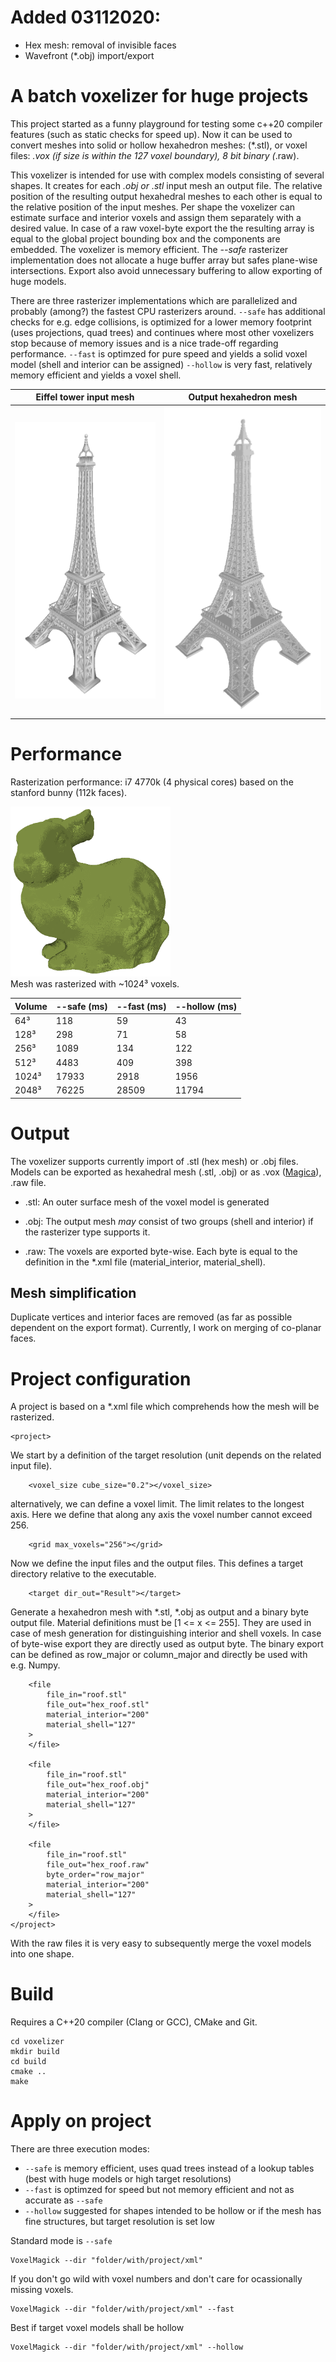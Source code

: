 # Added 03112020:
* Hex mesh: removal of invisible faces 
* Wavefront (*.obj) import/export 

# A batch voxelizer for huge projects
This project started as a funny playground for testing some c++20 compiler features (such as static checks for speed up). 
Now it can be used to convert meshes into solid or hollow hexahedron meshes: (*.stl), or voxel files: *.vox (if size is within the 127 voxel boundary), 8 bit binary (*.raw). 

This voxelizer is intended for use with complex models consisting of several shapes. It creates for each _.obj or .stl_ input mesh an output file.
The relative position of the resulting output hexahedral meshes to each other is equal to the relative position of the input meshes. 
Per shape the voxelizer can estimate surface and interior voxels and assign them separately with a desired value.
In case of a raw voxel-byte export the the resulting array is equal to the global project bounding box and the components are embedded.
The voxelizer is memory efficient. The _--safe_ rasterizer implementation does not allocate a huge buffer array but safes plane-wise intersections.
Export also avoid unnecessary buffering to allow exporting of huge models. 

There are three rasterizer implementations which are parallelized and probably (among?) the fastest CPU rasterizers around. 
<code>--safe</code> has additional checks for e.g. edge collisions, is optimized for a lower memory footprint (uses projections, quad trees) 
and continues where most other voxelizers stop because of memory issues and is a nice trade-off regarding performance. 
<code>--fast</code> is optimzed for pure speed and yields a solid voxel model (shell and interior can be assigned)
<code>--hollow</code> is very fast, relatively memory efficient and yields a voxel shell.

| Eiffel tower input mesh                                                        | Output hexahedron mesh                                                         |
|--------------------------------------------------------------------------------|--------------------------------------------------------------------------------|
| ![file](https://github.com/3DStuff/ressources/blob/master/eiffel_mesh.png)     | ![file](https://github.com/3DStuff/ressources/blob/master/eiffel_hex_mesh.png) |

# Performance

Rasterization performance: i7 4770k (4 physical cores) based on the stanford bunny (112k faces).

<img src="https://github.com/3DStuff/ressources/blob/master/stanford_1024.png" alt="stanford bunny" width="256"/><br>Mesh was rasterized with ~1024³ voxels.

| Volume	| --safe (ms)	| --fast (ms)	| --hollow (ms) 	|
|-------	|--------	    |--------	    |----------	|
| 64³   	| 118    	    | 59     	    | 43       	|
| 128³  	| 298    	    | 71     	    | 58       	|
| 256³  	| 1089   	    | 134    	    | 122      	|
| 512³  	| 4483   	    | 409       	| 398      	|
| 1024³ 	| 17933  	    | 2918      	| 1956     	|
| 2048³ 	| 76225  	    | 28509     	| 11794    	|

# Output

The voxelizer supports currently import of .stl (hex mesh) or .obj files.
Models can be exported as hexahedral mesh (.stl, .obj) 
or as .vox ([Magica](https://voxel-magic.com/)), .raw file. 

* .stl: An outer surface mesh of the voxel model is generated

* .obj: The output mesh _may_ consist of two groups (shell and interior) if the rasterizer type supports it.

* .raw: The voxels are exported byte-wise. Each byte is equal to the definition in the *.xml file (material_interior, material_shell).

## Mesh simplification

Duplicate vertices and interior faces are removed (as far as possible dependent on the export format).
Currently, I work on merging of co-planar faces.  

# Project configuration

A project is based on a *.xml file which comprehends how the mesh will be rasterized. 
```
<project>
```

We start by a definition of the target resolution (unit depends on the related input file).
```
    <voxel_size cube_size="0.2"></voxel_size>
```

alternatively, we can define a voxel limit. The limit relates to the longest axis.
Here we define that along any axis the voxel number cannot exceed 256.
```
    <grid max_voxels="256"></grid>
```

Now we define the input files and the output files. This defines a target directory relative to the executable.
```
    <target dir_out="Result"></target>
```

Generate a hexahedron mesh with *.stl, *.obj as output and a binary byte output file.
Material definitions must be [1 <= x <= 255]. 
They are used in case of mesh generation for distinguishing interior and shell voxels.
In case of byte-wise export they are directly used as output byte.
The binary export can be defined as row_major or column_major and directly be used with e.g. Numpy.
```
    <file 
        file_in="roof.stl"
        file_out="hex_roof.stl"
        material_interior="200"
        material_shell="127"
    >
    </file>

    <file 
        file_in="roof.stl"
        file_out="hex_roof.obj"
        material_interior="200"
        material_shell="127"
    >
    </file>

    <file 
        file_in="roof.stl"
        file_out="hex_roof.raw"
        byte_order="row_major"
        material_interior="200"
        material_shell="127"
    >
    </file>
</project>
```

With the raw files it is very easy to subsequently merge the voxel models into one shape. 

# Build
Requires a C++20 compiler (Clang or GCC), CMake and Git.
```
cd voxelizer
mkdir build
cd build
cmake ..
make
```

# Apply on project
There are three execution modes:
* <code>--safe</code> is memory efficient, uses quad trees instead of a lookup tables (best with huge models or high target resolutions)
* <code>--fast</code> is optimzed for speed but not memory efficient and not as accurate as <code>--safe</code>
* <code>--hollow</code> suggested for shapes intended to be hollow or if the mesh has fine structures, but target resolution is set low

Standard mode is <code>--safe</code>
```
VoxelMagick --dir "folder/with/project/xml"
```

If you don't go wild with voxel numbers and don't care for ocassionally missing voxels.
```
VoxelMagick --dir "folder/with/project/xml" --fast
```

Best if target voxel models shall be hollow
``` 
VoxelMagick --dir "folder/with/project/xml" --hollow
```


